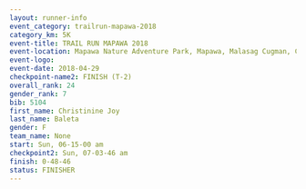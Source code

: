 ```yaml
---
layout: runner-info 
event_category: trailrun-mapawa-2018 
category_km: 5K 
event-title: TRAIL RUN MAPAWA 2018 
event-location: Mapawa Nature Adventure Park, Mapawa, Malasag Cugman, Cagayan de Oro Philippines 
event-logo: 
event-date: 2018-04-29 
checkpoint-name2: FINISH (T-2) 
overall_rank: 24
gender_rank: 7
bib: 5104
first_name: Christinine Joy
last_name: Baleta
gender: F
team_name: None
start: Sun, 06-15-00 am
checkpoint2: Sun, 07-03-46 am
finish: 0-48-46
status: FINISHER
---
```

